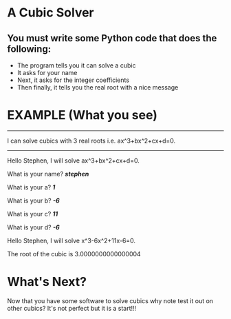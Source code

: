 # A Cubic Solver
## You must write some Python code that does the following:
* The program tells you it can solve a cubic
* It asks for your name
* Next, it asks for the integer coefficients
* Then finally, it tells you the real root with a nice message

# EXAMPLE (What you see)

-------------------------------------------------------------------

I can solve cubics with 3 real roots i.e. ax^3+bx^2+cx+d=0.

-------------------------------------------------------------------

Hello Stephen, I will solve ax^3+bx^2+cx+d=0.

What is your name? ***stephen***

What is your a? ***1***

What is your b? ***-6***

What is your c? ***11***

What is your d? ***-6***

Hello Stephen, I will solve x^3-6x^2+11x-6=0.

The root of the cubic is 3.0000000000000004

# What's Next?
Now that you have some software to solve cubics
why note test it out on other cubics? It's not perfect
but it is a start!!!